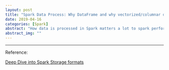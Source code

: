 ```yaml
---
layout: post
title: "Spark Data Process: Why DataFrame and why vectorized/columnar data format"
date: 2019-04-16
categories: [Spark]
abstract: "How data is processed in Spark matters a lot to spark performance. And nowadays, we have DataFrame and Apache Arrow(vectorized/columnar) data format supported inside Spark. This blog is trying to recap the history of why all these data format created and what we can expect in future."
abstract_img: ""
---
```


***

Reference:

[Deep Dive into Spark Storage formats](https://spoddutur.github.io/spark-notes/deep_dive_into_storage_formats.html)